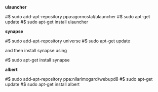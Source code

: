 **ulauncher**

#$ sudo add-apt-repository ppa:agornostal/ulauncher
#$ sudo apt-get update
#$ sudo apt-get install ulauncher

**synapse**

#$ sudo add-apt-repository universe
#$ sudo apt-get update

and then install synapse using

#$ sudo apt-get install synapse

**albert**

#$ sudo add-apt-repository ppa:nilarimogard/webupd8
#$ sudo apt-get update
#$ sudo apt-get install albert
